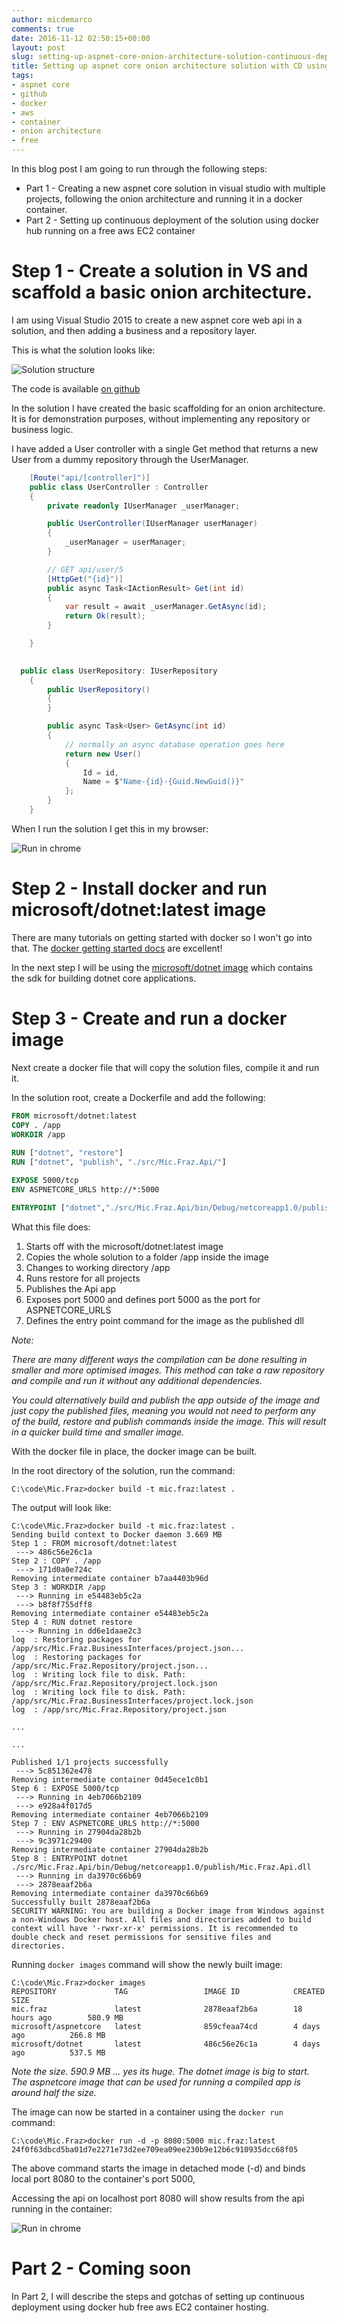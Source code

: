 ```yaml
---
author: micdemarco
comments: true
date: 2016-11-12 02:50:15+00:00
layout: post
slug: setting-up-aspnet-core-onion-architecture-solution-continuous-deployment-docker-hub-free-aws-ec2-container-part-1
title: Setting up aspnet core onion architecture solution with CD using docker hub + free aws EC2 container - Part 1 
tags:
- aspnet core
- github
- docker
- aws
- container
- onion architecture
- free
---
```


In this blog post I am going to run through the following steps:

- Part 1 - Creating a new aspnet core solution in visual studio with multiple projects, following the onion architecture and running it in a docker container.
- Part 2 - Setting up continuous deployment of the solution using docker hub running on a free aws EC2 container

# Step 1 - Create a solution in VS and scaffold a basic onion architecture.

I am using Visual Studio 2015 to create a new aspnet core web api in a solution, and then adding a business and a repository layer.

This is what the solution looks like:

![Solution structure](/assets/2016-11-13_15-42-11.png) 

The code is available [on github](https://github.com/micdemarco/Mic.Fraz)

In the solution I have created the basic scaffolding for an onion architecture.  It is for demonstration purposes, without implementing any repository or business logic.

I have added a User controller with a single Get method that returns a new User from a dummy repository through the UserManager.    

```csharp
    [Route("api/[controller]")]
    public class UserController : Controller
    {
        private readonly IUserManager _userManager;

        public UserController(IUserManager userManager)
        {
            _userManager = userManager;
        }

        // GET api/user/5
        [HttpGet("{id}")]
        public async Task<IActionResult> Get(int id)
        {
            var result = await _userManager.GetAsync(id);
            return Ok(result);
        }

    }
    
```

```csharp
  public class UserRepository: IUserRepository
    {
        public UserRepository()
        {
        }

        public async Task<User> GetAsync(int id)
        {          
            // normally an async database operation goes here  
            return new User()
            {
                Id = id,
                Name = $"Name-{id}-{Guid.NewGuid()}"
            };
        }
    }
```

When I run the solution I get this in my browser:

![Run in chrome](/assets/2016-11-13_15-42-12.png) 

# Step 2 - Install docker and run microsoft/dotnet:latest image

There are many tutorials on getting started with docker so I won't go into that.  The [docker getting started docs](https://docs.docker.com/engine/getstarted/) are excellent! 

In the next step I will be using the [microsoft/dotnet image](https://hub.docker.com/r/microsoft/dotnet/) which contains the sdk for building dotnet core applications.

# Step 3 - Create and run a docker image

Next create a docker file that will copy the solution files, compile it and run it.

In the solution root, create a Dockerfile and add the following:

```Dockerfile
FROM microsoft/dotnet:latest
COPY . /app
WORKDIR /app
 
RUN ["dotnet", "restore"]
RUN ["dotnet", "publish", "./src/Mic.Fraz.Api/"]

EXPOSE 5000/tcp
ENV ASPNETCORE_URLS http://*:5000

ENTRYPOINT ["dotnet","./src/Mic.Fraz.Api/bin/Debug/netcoreapp1.0/publish/Mic.Fraz.Api.dll"]
```

What this file does: 

1. Starts off with the microsoft/dotnet:latest image
2. Copies the whole solution to a folder /app inside the image
3. Changes to working directory /app
4. Runs restore for all projects 
5. Publishes the Api app
6. Exposes port 5000 and defines port 5000 as the port for ASPNETCORE_URLS
7. Defines the entry point command for the image as the published dll

*Note:*

*There are many different ways the compilation can be done resulting in smaller and more optimised images. This method can take a raw repository and compile and run it without any additional dependencies.*  

*You could alternatively build and publish the app outside of the image and just copy the published files, meaning you would not need to perform any of the build, restore and publish commands inside the image.  This will result in a quicker build time and smaller image.*

With the docker file in place, the docker image can be built.

In the root directory of the solution, run the command:

```
C:\code\Mic.Fraz>docker build -t mic.fraz:latest .
```

The output will look like:

```
C:\code\Mic.Fraz>docker build -t mic.fraz:latest .
Sending build context to Docker daemon 3.669 MB
Step 1 : FROM microsoft/dotnet:latest
 ---> 486c56e26c1a
Step 2 : COPY . /app
 ---> 171d0a0e724c
Removing intermediate container b7aa4403b96d
Step 3 : WORKDIR /app
 ---> Running in e54483eb5c2a
 ---> b8f8f755dff8
Removing intermediate container e54483eb5c2a
Step 4 : RUN dotnet restore
 ---> Running in dd6e1daae2c3
log  : Restoring packages for /app/src/Mic.Fraz.BusinessInterfaces/project.json...
log  : Restoring packages for /app/src/Mic.Fraz.Repository/project.json...
log  : Writing lock file to disk. Path: /app/src/Mic.Fraz.Repository/project.lock.json
log  : Writing lock file to disk. Path: /app/src/Mic.Fraz.BusinessInterfaces/project.lock.json
log  : /app/src/Mic.Fraz.Repository/project.json

...

...

Published 1/1 projects successfully
 ---> 5c851362e478
Removing intermediate container 0d45ece1c0b1
Step 6 : EXPOSE 5000/tcp
 ---> Running in 4eb7066b2109
 ---> e928a4f017d5
Removing intermediate container 4eb7066b2109
Step 7 : ENV ASPNETCORE_URLS http://*:5000
 ---> Running in 27904da28b2b
 ---> 9c3971c29400
Removing intermediate container 27904da28b2b
Step 8 : ENTRYPOINT dotnet ./src/Mic.Fraz.Api/bin/Debug/netcoreapp1.0/publish/Mic.Fraz.Api.dll
 ---> Running in da3970c66b69
 ---> 2878eaaf2b6a
Removing intermediate container da3970c66b69
Successfully built 2878eaaf2b6a
SECURITY WARNING: You are building a Docker image from Windows against a non-Windows Docker host. All files and directories added to build context will have '-rwxr-xr-x' permissions. It is recommended to double check and reset permissions for sensitive files and directories.

```

Running `docker images` command will show the newly built image:

```
C:\code\Mic.Fraz>docker images
REPOSITORY             TAG                 IMAGE ID            CREATED             SIZE
mic.fraz               latest              2878eaaf2b6a        18 hours ago        580.9 MB
microsoft/aspnetcore   latest              859cfeaa74cd        4 days ago          266.8 MB
microsoft/dotnet       latest              486c56e26c1a        4 days ago          537.5 MB
```

*Note the size.  590.9 MB ... yes its huge.  The dotnet image is big to start.  The aspnetcore image that can be used for running a compiled app is around half the size.* 

The image can now be started in a container using the `docker run` command:

```
C:\code\Mic.Fraz>docker run -d -p 8080:5000 mic.fraz:latest
24f0f63dbcd5ba01d7e2271e73d2ee709ea09ee230b9e12b6c910935dcc68f05
```

The above command starts the image in detached mode (-d) and binds local port 8080 to the container's port 5000, 

Accessing the api on localhost port 8080 will show results from the api running in the container: 

![Run in chrome](/assets/2016-11-13_15-42-13.png) 


# Part 2 - Coming soon

In Part 2, I will describe the steps and gotchas of setting up continuous deployment using docker hub free aws EC2 container hosting.    

